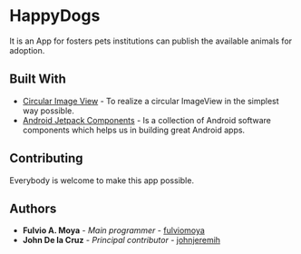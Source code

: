 # HappyDogs
  It is an App for fosters pets institutions can publish the available animals for adoption. 
  
## Built With

* [Circular Image View](https://github.com/lopspower/CircularImageView) - To realize a circular ImageView in the simplest way possible.
* [Android Jetpack Components](https://developer.android.com/jetpack)  - Is a collection of Android software components which helps us in building great Android apps.

## Contributing

Everybody is welcome to make this app possible.

## Authors

* **Fulvio A. Moya** - *Main programmer* - [fulviomoya](https://github.com/fulviomoya)
* **John De la Cruz** - *Principal contributor* - [johnjeremih](https://github.com/johnjeremih)
